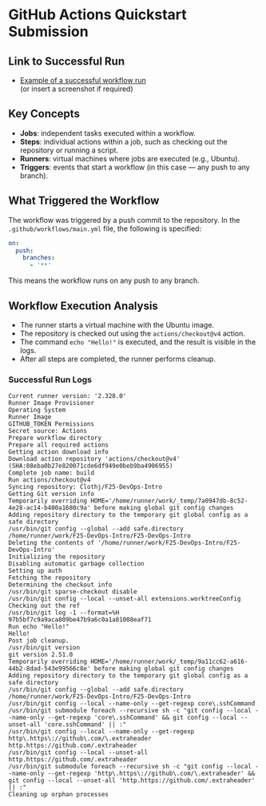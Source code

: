 # GitHub Actions Quickstart Submission

## Link to Successful Run

- [Example of a successful workflow run](https://github.com/Clothj/F25-DevOps-Intro/actions/runs/17924869008)  
(or insert a screenshot if required)

## Key Concepts
- **Jobs**: independent tasks executed within a workflow.
- **Steps**: individual actions within a job, such as checking out the repository or running a script.
- **Runners**: virtual machines where jobs are executed (e.g., Ubuntu).
- **Triggers**: events that start a workflow (in this case — any push to any branch).

## What Triggered the Workflow
The workflow was triggered by a push commit to the repository. In the `.github/workflows/main.yml` file, the following is specified:
```yaml
on:
  push:
    branches:
      - '**'
```
This means the workflow runs on any push to any branch.

## Workflow Execution Analysis
- The runner starts a virtual machine with the Ubuntu image.
- The repository is checked out using the `actions/checkout@v4` action.
- The command `echo "Hello!"` is executed, and the result is visible in the logs.
- After all steps are completed, the runner performs cleanup.

### Successful Run Logs
```
Current runner version: '2.328.0'
Runner Image Provisioner
Operating System
Runner Image
GITHUB_TOKEN Permissions
Secret source: Actions
Prepare workflow directory
Prepare all required actions
Getting action download info
Download action repository 'actions/checkout@v4' (SHA:08eba0b27e820071cde6df949e0beb9ba4906955)
Complete job name: build
Run actions/checkout@v4
Syncing repository: Clothj/F25-DevOps-Intro
Getting Git version info
Temporarily overriding HOME='/home/runner/work/_temp/7a0947db-8c52-4e28-ac14-b400a1680c9a' before making global git config changes
Adding repository directory to the temporary git global config as a safe directory
/usr/bin/git config --global --add safe.directory /home/runner/work/F25-DevOps-Intro/F25-DevOps-Intro
Deleting the contents of '/home/runner/work/F25-DevOps-Intro/F25-DevOps-Intro'
Initializing the repository
Disabling automatic garbage collection
Setting up auth
Fetching the repository
Determining the checkout info
/usr/bin/git sparse-checkout disable
/usr/bin/git config --local --unset-all extensions.worktreeConfig
Checking out the ref
/usr/bin/git log -1 --format=%H
97b5bf7c9a9aca809be47b9a6c0a1a81008eaf71
Run echo "Hello!"
Hello!
Post job cleanup.
/usr/bin/git version
git version 2.51.0
Temporarily overriding HOME='/home/runner/work/_temp/9a11cc62-a616-44b2-8dad-543e99566c8e' before making global git config changes
Adding repository directory to the temporary git global config as a safe directory
/usr/bin/git config --global --add safe.directory /home/runner/work/F25-DevOps-Intro/F25-DevOps-Intro
/usr/bin/git config --local --name-only --get-regexp core\.sshCommand
/usr/bin/git submodule foreach --recursive sh -c "git config --local --name-only --get-regexp 'core\.sshCommand' && git config --local --unset-all 'core.sshCommand' || :"
/usr/bin/git config --local --name-only --get-regexp http\.https\://github\.com/\.extraheader
http.https://github.com/.extraheader
/usr/bin/git config --local --unset-all http.https://github.com/.extraheader
/usr/bin/git submodule foreach --recursive sh -c "git config --local --name-only --get-regexp 'http\.https\://github\.com/\.extraheader' && git config --local --unset-all 'http.https://github.com/.extraheader' || :"
Cleaning up orphan processes
```
